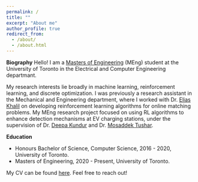 ```yaml
---
permalink: /
title: ""
excerpt: "About me"
author_profile: true
redirect_from: 
  - /about/
  - /about.html
---
```

**Biography**
Hello! I am a [Masters of Engineering](https://www.ece.utoronto.ca/graduates/degree-programs/meng/) (MEng) student at the University of Toronto in the Electrical and Computer Engineering departmant.

My research interests lie broadly in machine learning, reinforcement learning, and discrete optimization. I was previously a research assistant in the Mechanical and Engineering department, where I worked with Dr. [Elias Khalil](https://ekhalil.com) on developing reinforcement learning algorithms for online matching problems. My MEng research project focused on using RL algorithms to enhance detection mechanisms at EV charging stations, under the supervision of Dr. [Deepa Kundur](https://www.comm.utoronto.ca/~dkundur/) and Dr. [Mosaddek Tushar](https://scholar.google.com/citations?user=QBwimpcAAAAJ&hl=en).


**Education**
  - Honours Bachelor of Science, Computer Science, 2016 - 2020, University of Toronto.
  - Masters of Engineering, 2020 - Present, University of Toronto.

My CV can be found [here](https://alomrani.github.io/files/CV.pdf). Feel free to reach out!
